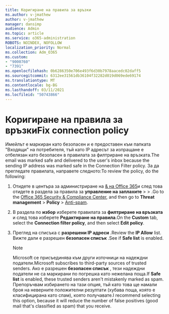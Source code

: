 ```yaml
---
title: Коригиране на правила за връзки
ms.author: v-jmathew
author: v-jmathew
manager: dansimp
audience: Admin
ms.topic: article
ms.service: o365-administration
ROBOTS: NOINDEX, NOFOLLOW
localization_priority: Normal
ms.collection: Adm_O365
ms.custom:
- "9000760"
- "7391"
ms.openlocfilehash: 0b6286350e706e493f6d30b7978aacedc02daff5
ms.sourcegitcommit: 6312ee31561db36104f32282d019d069ede69174
ms.translationtype: MT
ms.contentlocale: bg-BG
ms.lasthandoff: 03/11/2021
ms.locfileid: "50743866"
---
```

# <a name="fix-connection-policy"></a><span data-ttu-id="d4eaa-102">Коригиране на правила за връзки</span><span class="sxs-lookup"><span data-stu-id="d4eaa-102">Fix connection policy</span></span>

<span data-ttu-id="d4eaa-103">Имейлът е маркиран като безопасен и е предоставен към папката "Входящи" на потребителя, тъй като IP адресът за изпращане е отбелязан като безопасен в правилата за филтриране на връзката.</span><span class="sxs-lookup"><span data-stu-id="d4eaa-103">The email was marked safe and delivered to the user's inbox because the sending IP address was marked safe in the Connection Filter policy.</span></span> <span data-ttu-id="d4eaa-104">За да прегледате правилата, направете следното:</span><span class="sxs-lookup"><span data-stu-id="d4eaa-104">To review the policy, do the following:</span></span>

1. <span data-ttu-id="d4eaa-105">Отидете в центъра за администриране на [& на Office 365](https://go.microsoft.com/fwlink/p/?linkid=2077143)и след това отидете в раздела за правила за **управление на заплахите**  >    >  [](https://go.microsoft.com/fwlink/?linkid=2101518).</span><span class="sxs-lookup"><span data-stu-id="d4eaa-105">Go to the [Office 365 Security & Compliance Center](https://go.microsoft.com/fwlink/p/?linkid=2077143), and then go to **Threat management** > **Policy** > [Anti-spam](https://go.microsoft.com/fwlink/?linkid=2101518).</span></span>
2. <span data-ttu-id="d4eaa-106">В раздела по **избор** изберете правилата за **филтриране на връзката** и след това изберете **Редактиране на правила**.</span><span class="sxs-lookup"><span data-stu-id="d4eaa-106">On the **Custom** tab, select the **Connection filter policy**, and then select **Edit policy**.</span></span>
3. <span data-ttu-id="d4eaa-107">Преглед на списъка с **разрешени IP адреси** .</span><span class="sxs-lookup"><span data-stu-id="d4eaa-107">Review the **IP Allow** list.</span></span> <span data-ttu-id="d4eaa-108">Вижте дали е разрешен **безопасен списък** .</span><span class="sxs-lookup"><span data-stu-id="d4eaa-108">See if **Safe list** is enabled.</span></span>

    > [!NOTE]
    > <span data-ttu-id="d4eaa-109">Microsoft се присъединява към други източници на надеждни податели.</span><span class="sxs-lookup"><span data-stu-id="d4eaa-109">Microsoft subscribes to third-party sources of trusted senders.</span></span> <span data-ttu-id="d4eaa-110">Ако е разрешен **безопасен списък** , тези надеждни податели не са маркирани по погрешка като нежелана поща.</span><span class="sxs-lookup"><span data-stu-id="d4eaa-110">If **Safe list** is enabled, these trusted senders aren't mistakenly marked as spam.</span></span> <span data-ttu-id="d4eaa-111">Препоръчвам избирането на тази опция, тъй като това ще намали броя на неверните положителни резултати (хубава поща, която е класифицирана като спам), която получавате.</span><span class="sxs-lookup"><span data-stu-id="d4eaa-111">I recommend selecting this option, because it will reduce the number of false positives (good mail that's classified as spam) that you receive.</span></span>

